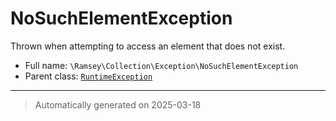 
# NoSuchElementException

Thrown when attempting to access an element that does not exist.



* Full name: `\Ramsey\Collection\Exception\NoSuchElementException`
* Parent class: [`RuntimeException`](../../../RuntimeException.md)






***
> Automatically generated on 2025-03-18
